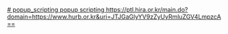 [# popup_scripting
popup scripting
](https://www.hurb.or.kr/hira_sg/popup.html?formname=comm%3A%3AcomPop.xfdl&framename=PopupMain&loadtime=1743291655401)
https://ptl.hira.or.kr/main.do?domain=https://www.hurb.or.kr&uri=JTJGaGlyYV9zZyUyRmluZGV4LmpzcA==
